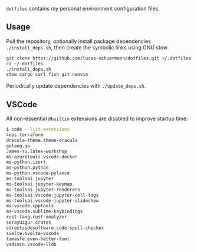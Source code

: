`dotfiles` contains my personal environment configuration files.

## Usage
Pull the repository, optionally install package dependencies `./install_deps.sh`, then create the symbolic links using GNU stow.
```bash
git clone https://github.com/lucas-schuermann/dotfiles.git ~/.dotfiles
cd ~/.dotfiles
./install_deps.sh
stow cargo curl fish git neovim
```

Periodically update dependencies with `./update_deps.sh`.

## VSCode
All non-essential `@builtin` extensions are disabled to improve startup time.
```bash
$ code --list-extensions
4ops.terraform
dracula-theme.theme-dracula
golang.go
James-Yu.latex-workshop
ms-azuretools.vscode-docker
ms-python.isort
ms-python.python
ms-python.vscode-pylance
ms-toolsai.jupyter
ms-toolsai.jupyter-keymap
ms-toolsai.jupyter-renderers
ms-toolsai.vscode-jupyter-cell-tags
ms-toolsai.vscode-jupyter-slideshow
ms-vscode.cpptools
ms-vscode.sublime-keybindings
rust-lang.rust-analyzer
serayuzgur.crates
streetsidesoftware.code-spell-checker
svelte.svelte-vscode
tamasfe.even-better-toml
vadimcn.vscode-lldb
```
